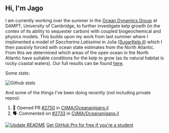 ## Hi, I'm Jago

I am currently working over the summer in the [Ocean Dynamics Group](http://www.damtp.cam.ac.uk/user/jrt51/) at DAMPT, University of Cambridge, to further investigate kelp growth (in the contex of its ability to sequester carbon) with coupled biogeochemical and physics models. This builds upon my work from last summer where I implimented a model of _Saccharina Latissima_ in Julia ([SugarKelp.jl](https://github.com/jagoosw/SugarKelp.jl)) which I then passivly forced with ocean state estimates from the North Atlantic. From this we determined which areas of the open ocean in the North Atlantic have suitable conditions for the kelp to grow (as its natural habitat is rocky coastal waters). Our full results can be found [here](https://www.frontiersin.org/articles/10.3389/fmars.2021.793977/full). 

Some stats:

![Github stats](https://github-readme-stats.vercel.app/api?username=jagoosw&count_private=true&show_icons=true&theme=radical&hide_title=true&hide_border=true&text_color=d8dee9&icon_color=8fbcbb&bg_color=2e3440&title_color=a3be8c)
[](https://komarev.com/ghpvc/?username=jagoosw&color=2e3440)

And some of the things I've been doing recently (not including private repos):
<!--START_SECTION:activity-->
1. 💪 Opened PR [#2750](https://github.com/CliMA/Oceananigans.jl/pull/2750) in [CliMA/Oceananigans.jl](https://github.com/CliMA/Oceananigans.jl)
2. 🗣 Commented on [#2733](https://github.com/CliMA/Oceananigans.jl/issues/2733) in [CliMA/Oceananigans.jl](https://github.com/CliMA/Oceananigans.jl)
<!--END_SECTION:activity-->


[![Update README](https://github.com/jagoosw/jagoosw/actions/workflows/update-readme.yml/badge.svg)](https://github.com/jagoosw/jagoosw/actions/workflows/update-readme.yml)
[Get GitHub Pro for free if you're a student](https://education.github.com/pack)


